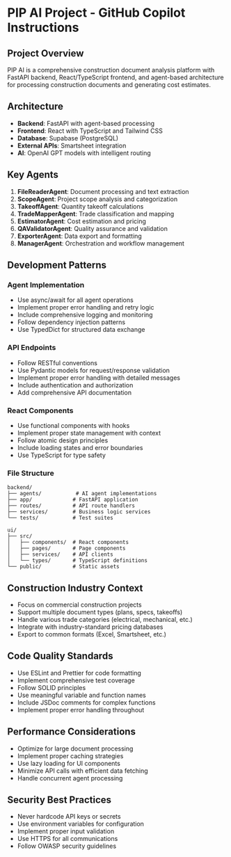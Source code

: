# PIP AI Project - GitHub Copilot Instructions

## Project Overview
PIP AI is a comprehensive construction document analysis platform with FastAPI backend, React/TypeScript frontend, and agent-based architecture for processing construction documents and generating cost estimates.

## Architecture
- **Backend**: FastAPI with agent-based processing
- **Frontend**: React with TypeScript and Tailwind CSS
- **Database**: Supabase (PostgreSQL)
- **External APIs**: Smartsheet integration
- **AI**: OpenAI GPT models with intelligent routing

## Key Agents
1. **FileReaderAgent**: Document processing and text extraction
2. **ScopeAgent**: Project scope analysis and categorization
3. **TakeoffAgent**: Quantity takeoff calculations
4. **TradeMapperAgent**: Trade classification and mapping
5. **EstimatorAgent**: Cost estimation and pricing
6. **QAValidatorAgent**: Quality assurance and validation
7. **ExporterAgent**: Data export and formatting
8. **ManagerAgent**: Orchestration and workflow management

## Development Patterns

### Agent Implementation
- Use async/await for all agent operations
- Implement proper error handling and retry logic
- Include comprehensive logging and monitoring
- Follow dependency injection patterns
- Use TypedDict for structured data exchange

### API Endpoints
- Follow RESTful conventions
- Use Pydantic models for request/response validation
- Implement proper error handling with detailed messages
- Include authentication and authorization
- Add comprehensive API documentation

### React Components
- Use functional components with hooks
- Implement proper state management with context
- Follow atomic design principles
- Include loading states and error boundaries
- Use TypeScript for type safety

### File Structure
```
backend/
├── agents/           # AI agent implementations
├── app/             # FastAPI application
├── routes/          # API route handlers
├── services/        # Business logic services
└── tests/           # Test suites

ui/
├── src/
│   ├── components/  # React components
│   ├── pages/       # Page components
│   ├── services/    # API clients
│   └── types/       # TypeScript definitions
└── public/          # Static assets
```

## Construction Industry Context
- Focus on commercial construction projects
- Support multiple document types (plans, specs, takeoffs)
- Handle various trade categories (electrical, mechanical, etc.)
- Integrate with industry-standard pricing databases
- Export to common formats (Excel, Smartsheet, etc.)

## Code Quality Standards
- Use ESLint and Prettier for code formatting
- Implement comprehensive test coverage
- Follow SOLID principles
- Use meaningful variable and function names
- Include JSDoc comments for complex functions
- Implement proper error handling throughout

## Performance Considerations
- Optimize for large document processing
- Implement proper caching strategies
- Use lazy loading for UI components
- Minimize API calls with efficient data fetching
- Handle concurrent agent processing

## Security Best Practices
- Never hardcode API keys or secrets
- Use environment variables for configuration
- Implement proper input validation
- Use HTTPS for all communications
- Follow OWASP security guidelines
